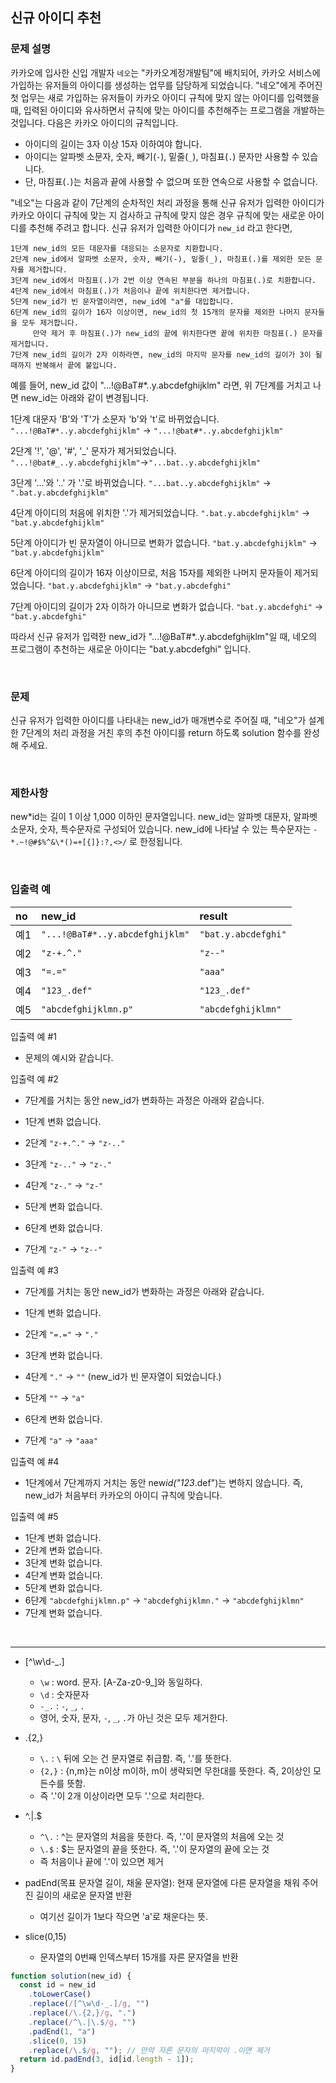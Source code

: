 ## 신규 아이디 추천

### 문제 설명

카카오에 입사한 신입 개발자 `네오`는 "카카오계정개발팀"에 배치되어, 카카오 서비스에 가입하는 유저들의 아이디를 생성하는 업무를 담당하게 되었습니다. "네오"에게 주어진 첫 업무는 새로 가입하는 유저들이 카카오 아이디 규칙에 맞지 않는 아이디를 입력했을 때, 입력된 아이디와 유사하면서 규칙에 맞는 아이디를 추천해주는 프로그램을 개발하는 것입니다.
다음은 카카오 아이디의 규칙입니다.

- 아이디의 길이는 3자 이상 15자 이하여야 합니다.
- 아이디는 알파벳 소문자, 숫자, 빼기(`-`), 밑줄(`_`), 마침표(`.`) 문자만 사용할 수 있습니다.
- 단, 마침표(`.`)는 처음과 끝에 사용할 수 없으며 또한 연속으로 사용할 수 없습니다.

"네오"는 다음과 같이 7단계의 순차적인 처리 과정을 통해 신규 유저가 입력한 아이디가 카카오 아이디 규칙에 맞는 지 검사하고 규칙에 맞지 않은 경우 규칙에 맞는 새로운 아이디를 추천해 주려고 합니다.
신규 유저가 입력한 아이디가 `new_id` 라고 한다면,

```
1단계 new_id의 모든 대문자를 대응되는 소문자로 치환합니다.
2단계 new_id에서 알파벳 소문자, 숫자, 빼기(-), 밑줄(_), 마침표(.)를 제외한 모든 문자를 제거합니다.
3단계 new_id에서 마침표(.)가 2번 이상 연속된 부분을 하나의 마침표(.)로 치환합니다.
4단계 new_id에서 마침표(.)가 처음이나 끝에 위치한다면 제거합니다.
5단계 new_id가 빈 문자열이라면, new_id에 "a"를 대입합니다.
6단계 new_id의 길이가 16자 이상이면, new_id의 첫 15개의 문자를 제외한 나머지 문자들을 모두 제거합니다.
     만약 제거 후 마침표(.)가 new_id의 끝에 위치한다면 끝에 위치한 마침표(.) 문자를 제거합니다.
7단계 new_id의 길이가 2자 이하라면, new_id의 마지막 문자를 new_id의 길이가 3이 될 때까지 반복해서 끝에 붙입니다.
```

예를 들어, new_id 값이 "...!@BaT#\*..y.abcdefghijklm" 라면, 위 7단계를 거치고 나면 new_id는 아래와 같이 변경됩니다.

1단계 대문자 'B'와 'T'가 소문자 'b'와 't'로 바뀌었습니다.
`"...!@BaT#*..y.abcdefghijklm"` → `"...!@bat#*..y.abcdefghijklm"`

2단계 '!', '@', '#', '_' 문자가 제거되었습니다.
`"...!@bat#_..y.abcdefghijklm"`→`"...bat..y.abcdefghijklm"`

3단계 '...'와 '..' 가 '.'로 바뀌었습니다.
`"...bat..y.abcdefghijklm"` → `".bat.y.abcdefghijklm"`

4단계 아이디의 처음에 위치한 '.'가 제거되었습니다.
`".bat.y.abcdefghijklm"` → `"bat.y.abcdefghijklm"`

5단계 아이디가 빈 문자열이 아니므로 변화가 없습니다.
`"bat.y.abcdefghijklm"` → `"bat.y.abcdefghijklm"`

6단계 아이디의 길이가 16자 이상이므로, 처음 15자를 제외한 나머지 문자들이 제거되었습니다.
`"bat.y.abcdefghijklm"` → `"bat.y.abcdefghi"`

7단계 아이디의 길이가 2자 이하가 아니므로 변화가 없습니다.
`"bat.y.abcdefghi"` → `"bat.y.abcdefghi"`

따라서 신규 유저가 입력한 new_id가 "...!@BaT#\*..y.abcdefghijklm"일 때, 네오의 프로그램이 추천하는 새로운 아이디는 "bat.y.abcdefghi" 입니다.

<br/>

### 문제

신규 유저가 입력한 아이디를 나타내는 new_id가 매개변수로 주어질 때, "네오"가 설계한 7단계의 처리 과정을 거친 후의 추천 아이디를 return 하도록 solution 함수를 완성해 주세요.

<br/>

### 제한사항

new*id는 길이 1 이상 1,000 이하인 문자열입니다.
new_id는 알파벳 대문자, 알파벳 소문자, 숫자, 특수문자로 구성되어 있습니다.
new_id에 나타날 수 있는 특수문자는 `-*.~!@#$%^&\*()=+[{]}:?,<>/` 로 한정됩니다.

<br/>

### 입출력 예

| no  | new_id                          | result              |
| :-- | :------------------------------ | :------------------ |
| 예1 | `"...!@BaT#*..y.abcdefghijklm"` | `"bat.y.abcdefghi"` |
| 예2 | `"z-+.^."`                      | `"z--"`             |
| 예3 | `"=.="`                         | `"aaa"`             |
| 예4 | `"123_.def"`                    | `"123_.def"`        |
| 예5 | `"abcdefghijklmn.p"`            | `"abcdefghijklmn"`  |

입출력 예 #1

- 문제의 예시와 같습니다.

입출력 예 #2

- 7단계를 거치는 동안 new_id가 변화하는 과정은 아래와 같습니다.

- 1단계 변화 없습니다.
- 2단계 `"z-+.^."` → `"z-.."`
- 3단계 `"z-.."` → `"z-."`
- 4단계 `"z-."` → `"z-"`
- 5단계 변화 없습니다.
- 6단계 변화 없습니다.
- 7단계 `"z-"` → `"z--"`

입출력 예 #3

- 7단계를 거치는 동안 new_id가 변화하는 과정은 아래와 같습니다.

- 1단계 변화 없습니다.
- 2단계 `"=.="` → `"."`
- 3단계 변화 없습니다.
- 4단계 `"."` → `""` (new_id가 빈 문자열이 되었습니다.)
- 5단계 `""` → `"a"`
- 6단계 변화 없습니다.
- 7단계 `"a"` → `"aaa"`

입출력 예 #4

- 1단계에서 7단계까지 거치는 동안 new*id("123*.def")는 변하지 않습니다. 즉, new_id가 처음부터 카카오의 아이디 규칙에 맞습니다.

입출력 예 #5

- 1단계 변화 없습니다.
- 2단계 변화 없습니다.
- 3단계 변화 없습니다.
- 4단계 변화 없습니다.
- 5단계 변화 없습니다.
- 6단계 `"abcdefghijklmn.p"` → `"abcdefghijklmn."` → `"abcdefghijklmn"`
- 7단계 변화 없습니다.

<br/>

---

- [^\w\d-_.]

  - `\w` : word. 문자. [A-Za-z0-9_]와 동일하다.
  - `\d` : 숫자문자
  - `-_.` : `-`, `_`, `.`
  - 영어, 숫자, 문자, `-`, `_`, `.`가 아닌 것은 모두 제거한다.

- \.{2,}

  - `\.` : `\` 뒤에 오는 건 문자열로 취급함. 즉, '.'를 뜻한다.
  - `{2,}` : {n,m}는 n이상 m이하, m이 생략되면 무한대를 뜻한다. 즉, 2이상인 모든수를 뜻함.
  - 즉 '.'이 2개 이상이라면 모두 '.'으로 처리한다.

- ^\.|\.$

  - `^\.` : ^는 문자열의 처음을 뜻한다. 즉, '.'이 문자열의 처음에 오는 것
  - `\.$` : $는 문자열의 끝을 뜻한다. 즉, '.'이 문자열의 끝에 오는 것
  - 즉 처음이나 끝에 '.'이 있으면 제거

- padEnd(목표 문자열 길이, 채울 문자열): 현재 문자열에 다른 문자열을 채워 주어진 길이의 새로운 문자열 반환

  - 여기선 길이가 1보다 작으면 'a'로 채운다는 뜻.

- slice(0,15)
  - 문자열의 0번째 인덱스부터 15개를 자른 문자열을 반환

```js
function solution(new_id) {
  const id = new_id
    .toLowerCase()
    .replace(/[^\w\d-_.]/g, "")
    .replace(/\.{2,}/g, ".")
    .replace(/^\.|\.$/g, "")
    .padEnd(1, "a")
    .slice(0, 15)
    .replace(/\.$/g, ""); // 만약 자른 문자의 마지막이 .이면 제거
  return id.padEnd(3, id[id.length - 1]);
}
```

